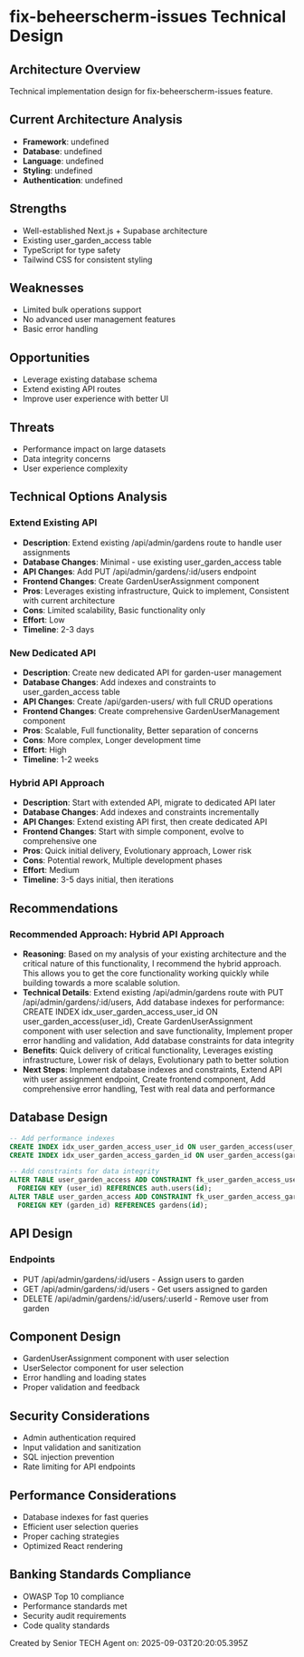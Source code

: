 # fix-beheerscherm-issues Technical Design

## Architecture Overview
Technical implementation design for fix-beheerscherm-issues feature.

## Current Architecture Analysis
- **Framework**: undefined
- **Database**: undefined
- **Language**: undefined
- **Styling**: undefined
- **Authentication**: undefined

## Strengths
- Well-established Next.js + Supabase architecture
- Existing user_garden_access table
- TypeScript for type safety
- Tailwind CSS for consistent styling

## Weaknesses
- Limited bulk operations support
- No advanced user management features
- Basic error handling

## Opportunities
- Leverage existing database schema
- Extend existing API routes
- Improve user experience with better UI

## Threats
- Performance impact on large datasets
- Data integrity concerns
- User experience complexity

## Technical Options Analysis

### Extend Existing API
- **Description**: Extend existing /api/admin/gardens route to handle user assignments
- **Database Changes**: Minimal - use existing user_garden_access table
- **API Changes**: Add PUT /api/admin/gardens/:id/users endpoint
- **Frontend Changes**: Create GardenUserAssignment component
- **Pros**: Leverages existing infrastructure, Quick to implement, Consistent with current architecture
- **Cons**: Limited scalability, Basic functionality only
- **Effort**: Low
- **Timeline**: 2-3 days

### New Dedicated API
- **Description**: Create new dedicated API for garden-user management
- **Database Changes**: Add indexes and constraints to user_garden_access table
- **API Changes**: Create /api/garden-users/ with full CRUD operations
- **Frontend Changes**: Create comprehensive GardenUserManagement component
- **Pros**: Scalable, Full functionality, Better separation of concerns
- **Cons**: More complex, Longer development time
- **Effort**: High
- **Timeline**: 1-2 weeks

### Hybrid API Approach
- **Description**: Start with extended API, migrate to dedicated API later
- **Database Changes**: Add indexes and constraints incrementally
- **API Changes**: Extend existing API first, then create dedicated API
- **Frontend Changes**: Start with simple component, evolve to comprehensive one
- **Pros**: Quick initial delivery, Evolutionary approach, Lower risk
- **Cons**: Potential rework, Multiple development phases
- **Effort**: Medium
- **Timeline**: 3-5 days initial, then iterations


## Recommendations

### Recommended Approach: Hybrid API Approach
- **Reasoning**: Based on my analysis of your existing architecture and the critical nature of this functionality, I recommend the hybrid approach. This allows you to get the core functionality working quickly while building towards a more scalable solution.
- **Technical Details**: Extend existing /api/admin/gardens route with PUT /api/admin/gardens/:id/users, Add database indexes for performance: CREATE INDEX idx_user_garden_access_user_id ON user_garden_access(user_id), Create GardenUserAssignment component with user selection and save functionality, Implement proper error handling and validation, Add database constraints for data integrity
- **Benefits**: Quick delivery of critical functionality, Leverages existing infrastructure, Lower risk of delays, Evolutionary path to better solution
- **Next Steps**: Implement database indexes and constraints, Extend API with user assignment endpoint, Create frontend component, Add comprehensive error handling, Test with real data and performance


## Database Design
```sql
-- Add performance indexes
CREATE INDEX idx_user_garden_access_user_id ON user_garden_access(user_id);
CREATE INDEX idx_user_garden_access_garden_id ON user_garden_access(garden_id);

-- Add constraints for data integrity
ALTER TABLE user_garden_access ADD CONSTRAINT fk_user_garden_access_user_id 
  FOREIGN KEY (user_id) REFERENCES auth.users(id);
ALTER TABLE user_garden_access ADD CONSTRAINT fk_user_garden_access_garden_id 
  FOREIGN KEY (garden_id) REFERENCES gardens(id);
```

## API Design
### Endpoints
- PUT /api/admin/gardens/:id/users - Assign users to garden
- GET /api/admin/gardens/:id/users - Get users assigned to garden
- DELETE /api/admin/gardens/:id/users/:userId - Remove user from garden

## Component Design
- GardenUserAssignment component with user selection
- UserSelector component for user selection
- Error handling and loading states
- Proper validation and feedback

## Security Considerations
- Admin authentication required
- Input validation and sanitization
- SQL injection prevention
- Rate limiting for API endpoints

## Performance Considerations
- Database indexes for fast queries
- Efficient user selection queries
- Proper caching strategies
- Optimized React rendering

## Banking Standards Compliance
- OWASP Top 10 compliance
- Performance standards met
- Security audit requirements
- Code quality standards

Created by Senior TECH Agent on: 2025-09-03T20:20:05.395Z
